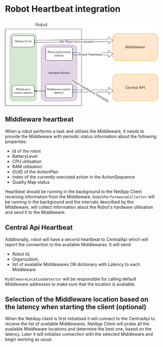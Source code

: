 # Robot Heartbeat integration



![Robot Heartbeat Schematics](RobotHeartbeat.drawio.png)


## Middleware heartbeat

When a robot performs a task and utilises the Middleware, it needs to provide the Middleware with periodic status information about the following properties:

* Id of the robot
* BatteryLevel
* CPU utilisation
* RAM utilisation
* GUID of the ActionPlan
* Index of the currently executed action in the ActionSequence
* Quality Map status


Heartbeat should be running in the background to the NetApp Client receiving information from the Middleware. 
`RobotPerformanceCollector` will be running in the background and the intervals described by the Middleware, will collect information about the Robot's hardware utilisation and send it to the Middleware.


## Central Api Heartbeat

Additionally, robot will have a second heartbeat to CentralApi which will report the connection to the available Middlewares. It will send:

* Robot Id,
* Organization,
* list of available Middlewares OR dictionary with Latency to each Middleware

`MiddlewareLocationDetector` will be responsible for calling default Middleware addresses to make sure that the location is available. 


## Selection of the Middleware location based on the latency when starting the client (optional)

When the NetApp client is first initialised it will connect to the CentralApi to recieve the list of available Middlewares. NetApp Client will probe all the available Middleware locations and determine the best one, based on the latency.
Later it will initialise connection with the selected Middleware and begin working as usual.